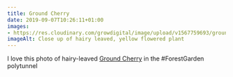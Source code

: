 ```yaml
---
title: Ground Cherry
date: 2019-09-07T10:26:11+01:00
images: 
- https://res.cloudinary.com/growdigital/image/upload/v1567759693/groundcherry-IMG_7525.jpg
imageAlt: Close up of hairy leaved, yellow flowered plant
---
```


I love this photo of hairy-leaved [Ground Cherry](https://en.wikipedia.org/wiki/Physalis_peruviana) in the #ForestGarden polytunnel
